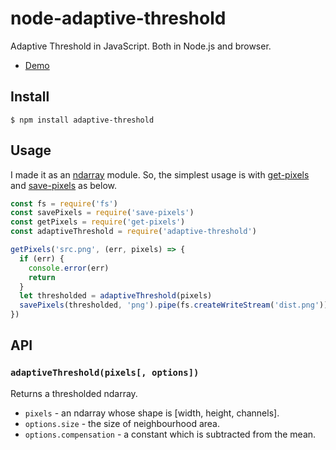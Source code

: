 # node-adaptive-threshold

Adaptive Threshold in JavaScript. Both in Node.js and browser.

+ [Demo](https://fujiharuka.github.io/node-adaptive-threshold/demo.html)

## Install

```
$ npm install adaptive-threshold
```

## Usage

I made it as an [ndarray](https://github.com/scijs/ndarray) module. So, the simplest usage is with [get-pixels](https://github.com/scijs/get-pixels) and [save-pixels](https://github.com/scijs/save-pixels) as below.

```js
const fs = require('fs')
const savePixels = require('save-pixels')
const getPixels = require('get-pixels')
const adaptiveThreshold = require('adaptive-threshold')

getPixels('src.png', (err, pixels) => {
  if (err) {
    console.error(err)
    return
  }
  let thresholded = adaptiveThreshold(pixels)
  savePixels(thresholded, 'png').pipe(fs.createWriteStream('dist.png'))
})
```

## API

### `adaptiveThreshold(pixels[, options])`

Returns a thresholded ndarray.

* `pixels` - an ndarray whose shape is [width, height, channels].
* `options.size` - the size of neighbourhood area.
* `options.compensation` - a constant which is subtracted from the mean.
